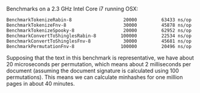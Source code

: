Benchmarks on a 2.3 GHz Intel Core i7 running OSX:

```
BenchmarkTokenizeRabin-8            	   20000	     63433 ns/op
BenchmarkTokenizeFnv-8              	   30000	     45878 ns/op
BenchmarkTokenizeSpooky-8           	   20000	     62952 ns/op
BenchmarkConvertToShinglesRabin-8   	  100000	     22534 ns/op
BenchmarkConvertToShinglesFnv-8     	   30000	     45681 ns/op
BenchmarkPermutationFnv-8           	  100000	     20496 ns/op
```

Supposing that the text in this benchmark is representative, we have about 20 microseconds per permutation, which means about 2 milliseconds per document (assuming the document signature is calculated using 100 permutations). This means we can calculate minhashes for one million pages in about 40 minutes.
